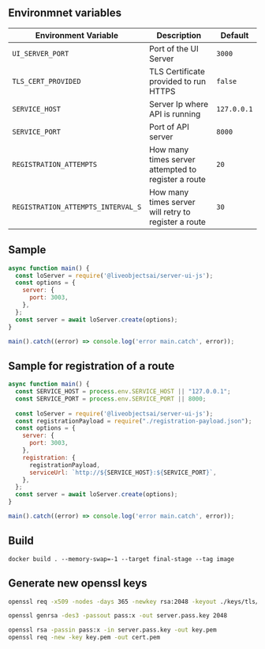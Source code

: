 ## Environmnet variables

|                   Environment Variable                  |                                                                                Description                                                                                |                            Default                            |
|-----------------------------------------------|---------------------------------------------------------------------------------------------------------------------------------------------------------------------------|---------------------------------------------------------------|
| `UI_SERVER_PORT`                           | Port of the UI Server                                   | `3000`  
| `TLS_CERT_PROVIDED`                           | TLS Certificate provided to run HTTPS                                   | `false`   
| `SERVICE_HOST`                           | Server Ip where API is running                                   | `127.0.0.1`  
| `SERVICE_PORT`                           | Port of API server                                   | `8000`  
| `REGISTRATION_ATTEMPTS`                           | How many times server attempted to register a route                                   | `20`
| `REGISTRATION_ATTEMPTS_INTERVAL_S`                           | How many times server will retry to register a route                                      | `30`  

## Sample 

```js
async function main() {
  const loServer = require('@liveobjectsai/server-ui-js');
  const options = {
    server: {
      port: 3003,
    },
  };
  const server = await loServer.create(options);
}

main().catch((error) => console.log('error main.catch', error));

```

## Sample for registration of a route

```js
async function main() {
  const SERVICE_HOST = process.env.SERVICE_HOST || "127.0.0.1";
  const SERVICE_PORT = process.env.SERVICE_PORT || 8000;
  
  const loServer = require('@liveobjectsai/server-ui-js');
  const registrationPayload = require("./registration-payload.json");
  const options = {
    server: {
      port: 3003,
    },
    registration: {
      registrationPayload,
      serviceUrl: `http://${SERVICE_HOST}:${SERVICE_PORT}`,
    },
  };
  const server = await loServer.create(options);
}

main().catch((error) => console.log('error main.catch', error));

```

## Build

```
docker build . --memory-swap=-1 --target final-stage --tag image
```

## Generate new openssl keys
 
```bash
openssl req -x509 -nodes -days 365 -newkey rsa:2048 -keyout ./keys/tls/key.pem -out ./keys/tls/cert.pem

openssl genrsa -des3 -passout pass:x -out server.pass.key 2048

openssl rsa -passin pass:x -in server.pass.key -out key.pem
openssl req -new -key key.pem -out cert.pem

```